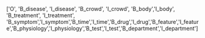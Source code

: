 ['O', 'B_disease', 'I_disease', 'B_crowd', 'I_crowd', 'B_body','I_body', 'B_treatment', 'I_treatment', 'B_symptom','I_symptom','B_time','I_time','B_drug','I_drug','B_feature','I_feature','B_physiology','I_physiology','B_test','I_test','B_department','I_department'] 